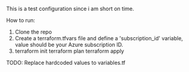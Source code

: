This is a test configuration since i am short on time.

How to run:

1. Clone the repo
2. Create a terraform.tfvars file and define a 'subscription_id' variable, value should be your Azure subscription ID.
3. terraform init
   terraform plan
   terraform apply

TODO:
Replace hardcoded values to variables.tf
